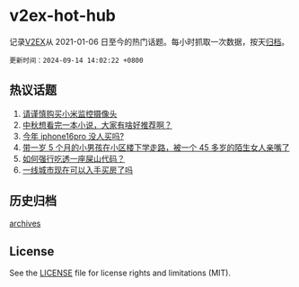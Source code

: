 # v2ex-hot-hub

 记录[V2EX](https://www.v2ex.com/)从 2021-01-06 日至今的热门话题。每小时抓取一次数据，按天[归档](archives)。

`更新时间：2024-09-14 14:02:22 +0800`

## 热议话题

1. [请谨慎购买小米监控摄像头](https://www.v2ex.com/t/1072654)
1. [中秋想看完一本小说，大家有啥好推荐啊？](https://www.v2ex.com/t/1072827)
1. [今年 iphone16pro 没人买吗?](https://www.v2ex.com/t/1072826)
1. [带一岁 5 个月的小男孩在小区楼下学走路，被一个 45 多岁的陌生女人亲嘴了](https://www.v2ex.com/t/1072824)
1. [如何强行吃透一座屎山代码？](https://www.v2ex.com/t/1072834)
1. [一线城市现在可以入手买房了吗](https://www.v2ex.com/t/1072818)

## 历史归档

[archives](archives)

## License

See the [LICENSE](LICENSE) file for license rights and limitations (MIT).

